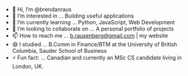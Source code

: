 - 👋 Hi, I’m @brendanraus
- 👀 I’m interested in ... Building useful applications
- 🌱 I’m currently learning ... Python, JavaScript, Web Development
- 💞️ I’m looking to collaborate on ... A personal portfolio of projects 
- 📫 How to reach me ... b.rausenberg@gmail.com | my website 
- 😄 I studied ... B.Comm in Finance/BTM at the University of British Columbia, Sauder School of Business
- ⚡ Fun fact: ... Canadian and currently an MSc CS candidate living in London, UK.

<!---
brendanraus/brendanraus is a ✨ special ✨ repository because its `README.md` (this file) appears on your GitHub profile.
You can click the Preview link to take a look at your changes.
--->
